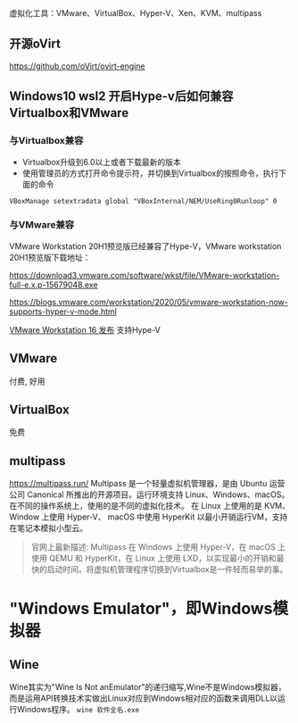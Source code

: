 
虚拟化工具：VMware、VirtualBox、Hyper-V、Xen、KVM、multipass 

## 开源oVirt
https://github.com/oVirt/ovirt-engine

## Windows10 wsl2 开启Hype-v后如何兼容Virtualbox和VMware

### 与Virtualbox兼容
- Virtualbox升级到6.0以上或者下载最新的版本
- 使用管理员的方式打开命令提示符，并切换到Virtualbox的按照命令，执行下面的命令
```
VBoxManage setextradata global "VBoxInternal/NEM/UseRing0Runloop" 0
```

### 与VMware兼容
VMware Workstation 20H1预览版已经兼容了Hype-V，VMware workstation 20H1预览版下载地址：

https://download3.vmware.com/software/wkst/file/VMware-workstation-full-e.x.p-15679048.exe

https://blogs.vmware.com/workstation/2020/05/vmware-workstation-now-supports-hyper-v-mode.html

[VMware Workstation 16 发布](https://sysin.org/article/Download-VMware-Workstation-16/) 支持Hype-V


## VMware
付费, 好用

## VirtualBox
免费
## multipass
https://multipass.run/
Multipass 是一个轻量虚拟机管理器，是由 Ubuntu 运营公司 Canonical 所推出的开源项目。运行环境支持 Linux、Windows、macOS。在不同的操作系统上，使用的是不同的虚拟化技术。
在 Linux 上使用的是 KVM、
Window 上使用 Hyper-V、
macOS 中使用 HyperKit 以最小开销运行VM，支持在笔记本模拟小型云。

> 官网上最新描述: Multipass 在 Windows 上使用 Hyper-V，在 macOS 上使用 QEMU 和 HyperKit，在 Linux 上使用 LXD，以实现最小的开销和最快的启动时间。将虚拟机管理程序切换到Virtualbox是一件轻而易举的事。



# "Windows Emulator"，即Windows模拟器

## Wine
Wine其实为"Wine Is Not anEmulator"的递归缩写,Wine不是Windows模拟器，而是运用API转换技术实做出Linux对应到Windows相对应的函数来调用DLL以运行Windows程序。
`wine 软件全名.exe`